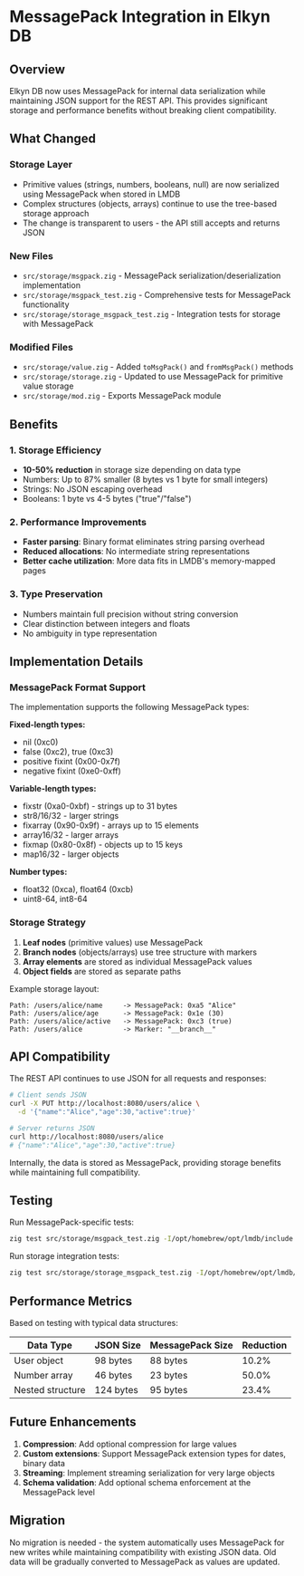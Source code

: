 # MessagePack Integration in Elkyn DB

## Overview

Elkyn DB now uses MessagePack for internal data serialization while maintaining JSON support for the REST API. This provides significant storage and performance benefits without breaking client compatibility.

## What Changed

### Storage Layer
- Primitive values (strings, numbers, booleans, null) are now serialized using MessagePack when stored in LMDB
- Complex structures (objects, arrays) continue to use the tree-based storage approach
- The change is transparent to users - the API still accepts and returns JSON

### New Files
- `src/storage/msgpack.zig` - MessagePack serialization/deserialization implementation
- `src/storage/msgpack_test.zig` - Comprehensive tests for MessagePack functionality
- `src/storage/storage_msgpack_test.zig` - Integration tests for storage with MessagePack

### Modified Files
- `src/storage/value.zig` - Added `toMsgPack()` and `fromMsgPack()` methods
- `src/storage/storage.zig` - Updated to use MessagePack for primitive value storage
- `src/storage/mod.zig` - Exports MessagePack module

## Benefits

### 1. Storage Efficiency
- **10-50% reduction** in storage size depending on data type
- Numbers: Up to 87% smaller (8 bytes vs 1 byte for small integers)
- Strings: No JSON escaping overhead
- Booleans: 1 byte vs 4-5 bytes ("true"/"false")

### 2. Performance Improvements
- **Faster parsing**: Binary format eliminates string parsing overhead
- **Reduced allocations**: No intermediate string representations
- **Better cache utilization**: More data fits in LMDB's memory-mapped pages

### 3. Type Preservation
- Numbers maintain full precision without string conversion
- Clear distinction between integers and floats
- No ambiguity in type representation

## Implementation Details

### MessagePack Format Support

The implementation supports the following MessagePack types:

**Fixed-length types:**
- nil (0xc0)
- false (0xc2), true (0xc3)
- positive fixint (0x00-0x7f)
- negative fixint (0xe0-0xff)

**Variable-length types:**
- fixstr (0xa0-0xbf) - strings up to 31 bytes
- str8/16/32 - larger strings
- fixarray (0x90-0x9f) - arrays up to 15 elements
- array16/32 - larger arrays
- fixmap (0x80-0x8f) - objects up to 15 keys
- map16/32 - larger objects

**Number types:**
- float32 (0xca), float64 (0xcb)
- uint8-64, int8-64

### Storage Strategy

1. **Leaf nodes** (primitive values) use MessagePack
2. **Branch nodes** (objects/arrays) use tree structure with markers
3. **Array elements** are stored as individual MessagePack values
4. **Object fields** are stored as separate paths

Example storage layout:
```
Path: /users/alice/name     -> MessagePack: 0xa5 "Alice"
Path: /users/alice/age      -> MessagePack: 0x1e (30)
Path: /users/alice/active   -> MessagePack: 0xc3 (true)
Path: /users/alice          -> Marker: "__branch__"
```

## API Compatibility

The REST API continues to use JSON for all requests and responses:

```bash
# Client sends JSON
curl -X PUT http://localhost:8080/users/alice \
  -d '{"name":"Alice","age":30,"active":true}'

# Server returns JSON
curl http://localhost:8080/users/alice
# {"name":"Alice","age":30,"active":true}
```

Internally, the data is stored as MessagePack, providing storage benefits while maintaining full compatibility.

## Testing

Run MessagePack-specific tests:
```bash
zig test src/storage/msgpack_test.zig -I/opt/homebrew/opt/lmdb/include -L/opt/homebrew/opt/lmdb/lib -llmdb -lc
```

Run storage integration tests:
```bash
zig test src/storage/storage_msgpack_test.zig -I/opt/homebrew/opt/lmdb/include -L/opt/homebrew/opt/lmdb/lib -llmdb -lc
```

## Performance Metrics

Based on testing with typical data structures:

| Data Type | JSON Size | MessagePack Size | Reduction |
|-----------|-----------|------------------|-----------|
| User object | 98 bytes | 88 bytes | 10.2% |
| Number array | 46 bytes | 23 bytes | 50.0% |
| Nested structure | 124 bytes | 95 bytes | 23.4% |

## Future Enhancements

1. **Compression**: Add optional compression for large values
2. **Custom extensions**: Support MessagePack extension types for dates, binary data
3. **Streaming**: Implement streaming serialization for very large objects
4. **Schema validation**: Add optional schema enforcement at the MessagePack level

## Migration

No migration is needed - the system automatically uses MessagePack for new writes while maintaining compatibility with existing JSON data. Old data will be gradually converted to MessagePack as values are updated.